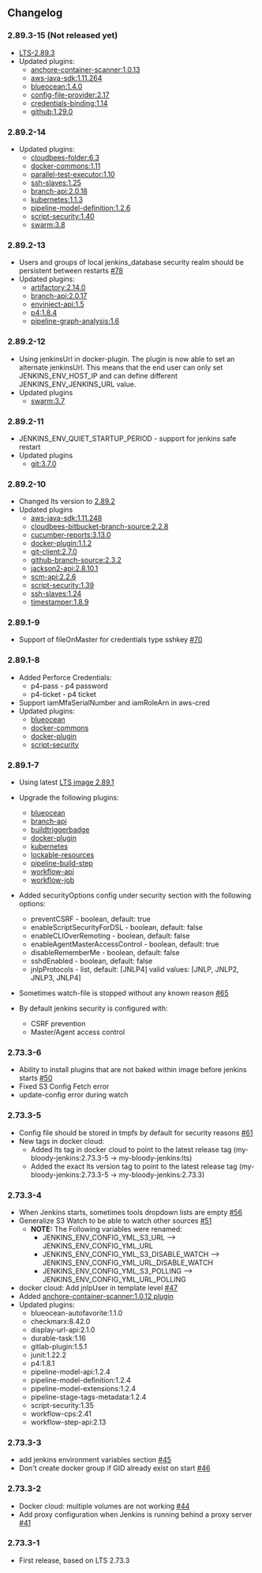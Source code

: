 ## Changelog

### 2.89.3-15 (Not released yet)
* [LTS-2.89.3](https://jenkins.io/changelog-stable/)
* Updated plugins:
    * [anchore-container-scanner:1.0.13](https://plugins.jenkins.io/anchore-container-scanner)
    * [aws-java-sdk:1.11.264](https://plugins.jenkins.io/aws-java-sdk)
    * [blueocean:1.4.0](https://plugins.jenkins.io/blueocean)
    * [config-file-provider:2.17](https://plugins.jenkins.io/config-file-provider)
    * [credentials-binding:1.14](https://plugins.jenkins.io/credentials-binding)
    * [github:1.29.0](https://plugins.jenkins.io/github)

### 2.89.2-14
* Updated plugins:
    * [cloudbees-folder:6.3](https://plugins.jenkins.io/cloudbees-folder)
    * [docker-commons:1.11](https://plugins.jenkins.io/docker-commons)
    * [parallel-test-executor:1.10](https://plugins.jenkins.io/parallel-test-executor)
    * [ssh-slaves:1.25](https://plugins.jenkins.io/ssh-slaves)
    * [branch-api:2.0.18](https://plugins.jenkins.io/branch-api)
    * [kubernetes:1.1.3](https://plugins.jenkins.io/kubernetes)
    * [pipeline-model-definition:1.2.6](https://plugins.jenkins.io/pipeline-model-definition)
    * [script-security:1.40](https://plugins.jenkins.io/script-security)
    * [swarm:3.8](https://plugins.jenkins.io/swarm)


### 2.89.2-13
* Users and groups of local jenkins_database security realm should be persistent between restarts [#78](https://github.com/odavid/my-bloody-jenkins/pull/78)
* Updated plugins:
    * [artifactory:2.14.0](https://plugins.jenkins.io/artifactory)
    * [branch-api:2.0.17](https://plugins.jenkins.io/branch-api)
    * [envinject-api:1.5](https://plugins.jenkins.io/envinject-api)
    * [p4:1.8.4](https://plugins.jenkins.io/p4)
    * [pipeline-graph-analysis:1.6](https://plugins.jenkins.io/pipeline-graph-analysis)

### 2.89.2-12
* Using jenkinsUrl in docker-plugin. The plugin is now able to set an alternate jenkinsUrl. This means that the end user can only set JENKINS_ENV_HOST_IP and can define different JENKINS_ENV_JENKINS_URL value.
* Updated plugins
    * [swarm:3.7](https://plugins.jenkins.io/swarm)

### 2.89.2-11
* JENKINS_ENV_QUIET_STARTUP_PERIOD - support for jenkins safe restart
* Updated plugins
    * [git:3.7.0](https://plugins.jenkins.io/git)

### 2.89.2-10
* Changed lts version to [2.89.2](https://jenkins.io/changelog-stable/)
* Updated plugins
    * [aws-java-sdk:1.11.248](https://plugins.jenkins.io/aws-java-sdk)
    * [cloudbees-bitbucket-branch-source:2.2.8](https://plugins.jenkins.io/cloudbees-bitbucket-branch-source)
    * [cucumber-reports:3.13.0](https://plugins.jenkins.io/cucumber-reports)
    * [docker-plugin:1.1.2](https://plugins.jenkins.io/docker-plugin)
    * [git-client:2.7.0](https://plugins.jenkins.io/git-client)
    * [github-branch-source:2.3.2](https://plugins.jenkins.io/github-branch-source)
    * [jackson2-api:2.8.10.1](https://plugins.jenkins.io/jackson2-api)
    * [scm-api:2.2.6](https://plugins.jenkins.io/scm-api)
    * [script-security:1.39](https://plugins.jenkins.io/script-security)
    * [ssh-slaves:1.24](https://plugins.jenkins.io/ssh-slaves)
    * [timestamper:1.8.9](https://plugins.jenkins.io/timestamper)

### 2.89.1-9
* Support of fileOnMaster for credentials type sshkey [#70](https://github.com/odavid/my-bloody-jenkins/issues/70)

### 2.89.1-8
* Added Perforce Credentials:
    * p4-pass - p4 password
    * p4-ticket - p4 ticket
* Support iamMfaSerialNumber and iamRoleArn in aws-cred
* Updated plugins:
    * [blueocean](https://plugins.jenkins.io/blueocean)
    * [docker-commons](https://plugins.jenkins.io/docker-commons)
    * [docker-plugin](https://plugins.jenkins.io/docker-plugin)
    * [script-security](https://plugins.jenkins.io/script-security)

### 2.89.1-7
* Using latest [LTS image 2.89.1](https://jenkins.io/changelog-stable/)
* Upgrade the following plugins:
    * [blueocean](https://plugins.jenkins.io/blueocean)
    * [branch-api](https://plugins.jenkins.io/branch-api)
    * [buildtriggerbadge](https://plugins.jenkins.io/buildtriggerbadge)
    * [docker-plugin](https://plugins.jenkins.io/docker-plugin)
    * [kubernetes](https://plugins.jenkins.io/kubernetes)
    * [lockable-resources](https://plugins.jenkins.io/lockable-resources)
    * [pipeline-build-step](https://plugins.jenkins.io/pipeline-build-step)
    * [workflow-api](https://plugins.jenkins.io/workflow-api)
    * [workflow-job](https://plugins.jenkins.io/workflow-job/workflow-job)
* Added securityOptions config under security section with the following options:
    * preventCSRF - boolean, default: true
    * enableScriptSecurityForDSL - boolean, default: false
    * enableCLIOverRemoting - boolean, default: false
    * enableAgentMasterAccessControl - boolean, default: true
    * disableRememberMe - boolean, default: false
    * sshdEnabled - boolean, default: false
    * jnlpProtocols - list, default: [JNLP4] valid values: [JNLP, JNLP2, JNLP3, JNLP4]
* Sometimes watch-file is stopped without any known reason [#65](https://github.com/odavid/my-bloody-jenkins/issues/65)


* By default jenkins security is configured with:
    * CSRF prevention
    * Master/Agent access control


### 2.73.3-6
* Ability to install plugins that are not baked within image before jenkins starts [#50](https://github.com/odavid/my-bloody-jenkins/issues/50)
* Fixed S3 Config Fetch error
* update-config error during watch

### 2.73.3-5
* Config file should be stored in tmpfs by default for security reasons [#61](https://github.com/odavid/my-bloody-jenkins/pull/61)
* New tags in docker cloud:
    * Added lts tag in docker cloud to point to the latest release tag (my-bloody-jenkins:2.73.3-5 -> my-bloody-jenkins:lts)
    * Added the exact lts version tag to point to the latest release tag (my-bloody-jenkins:2.73.3-5 -> my-bloody-jenkins:2.73.3)

### 2.73.3-4
* When Jenkins starts, sometimes tools dropdown lists are empty [#56](https://github.com/odavid/my-bloody-jenkins/issues/56)
* Generalize S3 Watch to be able to watch other sources [#51](https://github.com/odavid/my-bloody-jenkins/issues/51)
    * **NOTE:** The Following variables were renamed:
        * JENKINS_ENV_CONFIG_YML_S3_URL --> JENKINS_ENV_CONFIG_YML_URL
        * JENKINS_ENV_CONFIG_YML_S3_DISABLE_WATCH --> JENKINS_ENV_CONFIG_YML_URL_DISABLE_WATCH
        * JENKINS_ENV_CONFIG_YML_S3_POLLING --> JENKINS_ENV_CONFIG_YML_URL_POLLING
* docker cloud: Add jnlpUser in template level [#47](https://github.com/odavid/my-bloody-jenkins/issues/47)
* Added [anchore-container-scanner:1.0.12 plugin](https://wiki.jenkins.io/display/JENKINS/Anchore+Container+Image+Scanner+Plugin)
* Updated plugins:
    * blueocean-autofavorite:1.1.0
    * checkmarx:8.42.0
    * display-url-api:2.1.0
    * durable-task:1.16
    * gitlab-plugin:1.5.1
    * junit:1.22.2
    * p4:1.8.1
    * pipeline-model-api:1.2.4
    * pipeline-model-definition:1.2.4
    * pipeline-model-extensions:1.2.4
    * pipeline-stage-tags-metadata:1.2.4
    * script-security:1.35
    * workflow-cps:2.41
    * workflow-step-api:2.13

### 2.73.3-3
* add jenkins environment variables section [#45](https://github.com/odavid/my-bloody-jenkins/issues/45)
* Don't create docker group if GID already exist on start [#46](https://github.com/odavid/my-bloody-jenkins/issues/46)

### 2.73.3-2

* Docker cloud: multiple volumes are not working [#44](https://github.com/odavid/my-bloody-jenkins/issues/44)
* Add proxy configuration when Jenkins is running behind a proxy server [#41](https://github.com/odavid/my-bloody-jenkins/issues/41)


### 2.73.3-1

* First release, based on LTS 2.73.3